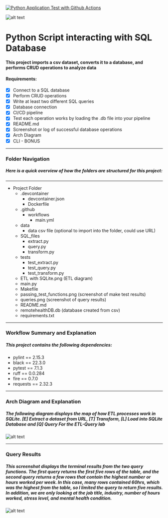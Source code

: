 [![Python Application Test with Github Actions](https://github.com/nogibjj/lilah_duboff_miniproj5/actions/workflows/main.yml/badge.svg)](https://github.com/nogibjj/lilah_duboff_miniproj5/actions/workflows/main.yml)

![alt text](<passing_test_functions.png>)

# Python Script interacting with SQL Database
#### This project imports a csv dataset, converts it to a database, and performs CRUD operations to analyze data

#### Requirements:

- [X] Connect to a SQL database
- [X] Perform CRUD operations
- [X] Write at least two different SQL queries
- [X] Database connection
- [X] CI/CD pipeline
- [X] Test each operation works by loading the .db file into your pipeline 
- [X] README.md
- [X] Screenshot or log of successful database operations
- [X] Arch Diagram
- [X] CLI - BONUS 

---
### Folder Navigation
##### Here is a quick overview of how the folders are structured for this project:
---
- Project Folder
    - .devcontainer
        - devcontainer.json
        - Dockerfile
    - .github
        - workflows
            - main.yml
    - data
        - data csv file (optional to import into the folder, could use URL)
    - SQL_files
        - extract.py
        - query.py
        - transform.py
    - tests
        - test_extract.py
        - test_query.py
        - test_transform.py
    - ETL with SQLite.png (ETL diagram)
    - main.py
    - Makefile
    - passing_test_functions.png (screenshot of make test results)
    - queries.png (screenshot of query results)
    - README.md
    - remotehealthDB.db (database created from csv)
    - requirements.txt
---
### Workflow Summary and Explanation
##### This project contains the following dependencies:
- pylint == 2.15.3
- black == 22.3.0
- pytest == 7.1.3
- ruff == 0.0.284
- fire == 0.7.0
- requests == 2.32.3
---
### Arch Diagram and Explanation
##### The following diagram displays the map of how ETL processes work in SQLite. [E] Extract a dataset from URL, [T] Transform, [L] Load into SQLite Database and [Q] Query For the ETL-Query lab
![alt text](ETL_diagram.png)

---
### Query Results
##### This screenshot displays the terminal results from the two query functions. The first query returns the first five rows of the table, and the second query returns a few rows that contain the highest number or hours worked per week. In this case, many rows contained 60hrs, which was the highest from the table, so I limited the query to return five results. In addition, we are only looking at the job title, industry, number of hours worked, stress level, and mental health condition.

![alt text](<queries.png>)